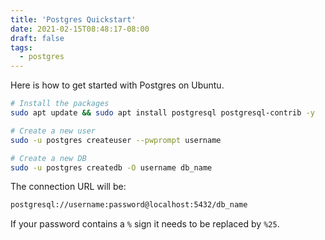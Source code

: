 ```yaml
---
title: 'Postgres Quickstart'
date: 2021-02-15T08:48:17-08:00
draft: false
tags:
  - postgres
---
```


Here is how to get started with Postgres on Ubuntu.

<!--more-->

```bash
# Install the packages
sudo apt update && sudo apt install postgresql postgresql-contrib -y

# Create a new user
sudo -u postgres createuser --pwprompt username

# Create a new DB
sudo -u postgres createdb -O username db_name
```

The connection URL will be:

```bash
postgresql://username:password@localhost:5432/db_name
```

If your password contains a `%` sign it needs to be replaced by `%25`.
